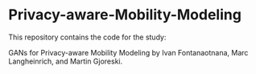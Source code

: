 # Privacy-aware-Mobility-Modeling

This repository contains the code for the study:

GANs for Privacy-aware Mobility Modeling by Ivan Fontanaotnana, Marc Langheinrich, and Martin Gjoreski.
